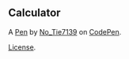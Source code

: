 Calculator
----------


A [Pen](https://codepen.io/No_Tie7139/pen/yLqaNOP) by [No_Tie7139](https://codepen.io/No_Tie7139) on [CodePen](https://codepen.io).

[License](https://codepen.io/license/pen/yLqaNOP).